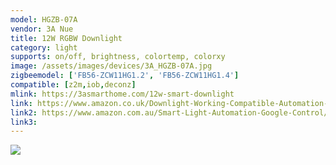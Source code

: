 ```yaml
---
model: HGZB-07A
vendor: 3A Nue
title: 12W RGBW Downlight
category: light
supports: on/off, brightness, colortemp, colorxy
image: /assets/images/devices/3A_HGZB-07A.jpg
zigbeemodel: ['FB56-ZCW11HG1.2', 'FB56-ZCW11HG1.4']
compatible: [z2m,iob,deconz]
mlink: https://3asmarthome.com/12w-smart-downlight
link: https://www.amazon.co.uk/Downlight-Working-Compatible-Automation-Control/dp/B07KWXFDQC
link2: https://www.amazon.com.au/Smart-Light-Automation-Google-Control/dp/B07T9CPJ5S
link3: 
---
```

![](3A_HGZB-07A_2.jpg)